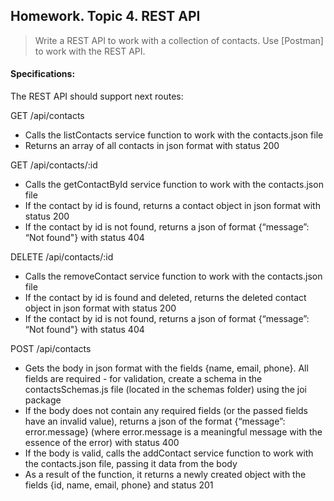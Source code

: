 ## Homework. Topic 4. REST API

> Write a REST API to work with a collection of contacts. Use [Postman] to work with the REST API.

#### Specifications:

The REST API should support next routes:

GET /api/contacts

-   Calls the listContacts service function to work with the contacts.json file
-   Returns an array of all contacts in json format with status 200


GET /api/contacts/:id

-   Calls the getContactById service function to work with the contacts.json file
-   If the contact by id is found, returns a contact object in json format with status 200
-   If the contact by id is not found, returns a json of format {“message”: “Not found"} with status 404


DELETE /api/contacts/:id

-   Calls the removeContact service function to work with the contacts.json file
-   If the contact by id is found and deleted, returns the deleted contact object in json format with status 200
-   If the contact by id is not found, returns a json of format {“message”: “Not found"} with status 404

POST /api/contacts

-   Gets the body in json format with the fields {name, email, phone}. All fields are required - for validation, create a schema in the contactsSchemas.js file (located in the schemas folder) using the joi package
-   If the body does not contain any required fields (or the passed fields have an invalid value), returns a json of the format {“message”: error.message} (where error.message is a meaningful message with the essence of the error) with status 400
-   If the body is valid, calls the addContact service function to work with the contacts.json file, passing it data from the body
-   As a result of the function, it returns a newly created object with the fields {id, name, email, phone} and status 201